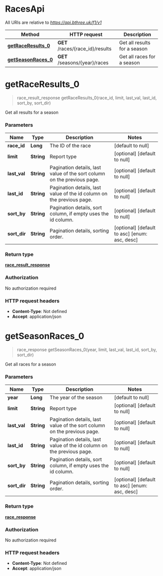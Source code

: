 # RacesApi

All URIs are relative to *https://api.bthree.uk/f1/v1*

| Method | HTTP request | Description |
|------------- | ------------- | -------------|
| [**getRaceResults_0**](RacesApi.md#getRaceResults_0) | **GET** /races/{race_id}/results | Get all results for a season |
| [**getSeasonRaces_0**](RacesApi.md#getSeasonRaces_0) | **GET** /seasons/{year}/races | Get all races for a season |


<a name="getRaceResults_0"></a>
# **getRaceResults_0**
> race_result_response getRaceResults_0(race\_id, limit, last\_val, last\_id, sort\_by, sort\_dir)

Get all results for a season

### Parameters

|Name | Type | Description  | Notes |
|------------- | ------------- | ------------- | -------------|
| **race\_id** | **Long**| The ID of the race | [default to null] |
| **limit** | **String**| Report type | [optional] [default to null] |
| **last\_val** | **String**| Pagination details, last value of the sort column on the previous page. | [optional] [default to null] |
| **last\_id** | **String**| Pagination details, last value of the id column on the previous page. | [optional] [default to null] |
| **sort\_by** | **String**| Pagination details, sort column, if empty uses the id column. | [optional] [default to null] |
| **sort\_dir** | **String**| Pagination details, sorting order. | [optional] [default to asc] [enum: asc, desc] |

### Return type

[**race_result_response**](../Models/race_result_response.md)

### Authorization

No authorization required

### HTTP request headers

- **Content-Type**: Not defined
- **Accept**: application/json

<a name="getSeasonRaces_0"></a>
# **getSeasonRaces_0**
> race_response getSeasonRaces_0(year, limit, last\_val, last\_id, sort\_by, sort\_dir)

Get all races for a season

### Parameters

|Name | Type | Description  | Notes |
|------------- | ------------- | ------------- | -------------|
| **year** | **Long**| The year of the season | [default to null] |
| **limit** | **String**| Report type | [optional] [default to null] |
| **last\_val** | **String**| Pagination details, last value of the sort column on the previous page. | [optional] [default to null] |
| **last\_id** | **String**| Pagination details, last value of the id column on the previous page. | [optional] [default to null] |
| **sort\_by** | **String**| Pagination details, sort column, if empty uses the id column. | [optional] [default to null] |
| **sort\_dir** | **String**| Pagination details, sorting order. | [optional] [default to asc] [enum: asc, desc] |

### Return type

[**race_response**](../Models/race_response.md)

### Authorization

No authorization required

### HTTP request headers

- **Content-Type**: Not defined
- **Accept**: application/json

